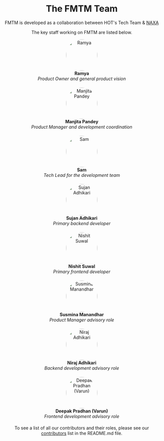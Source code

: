 <!-- markdownlint-disable -->

<div align="center">

<h1>The FMTM Team</h1>

<p>FMTM is developed as a collaboration between HOT's Tech Team &
<a
  href="https://naxa.com.np"
  target="_blank"
>NAXA</a></p>

<p>The key staff working on FMTM are listed below.</p>

<div style="margin-bottom: 20px;">
  <img src="https://avatars.githubusercontent.com/u/12103383?v=4" width="100" style="border-radius: 50%;" alt="Ramya">
  <br>
  <b>Ramya</b>
  <br>
  <i>Product Owner and general product vision</i>
</div>
<div style="margin-bottom: 20px;">
  <img src="https://avatars.githubusercontent.com/u/97273021?v=4" width="100" style="border-radius: 50%;" alt="Manjita Pandey">
  <br>
  <b>Manjita Pandey</b>
  <br>
  <i>Product Manager and development coordination</i>
</div>
<div style="margin-bottom: 20px;">
  <img src="https://avatars.githubusercontent.com/u/78538841?v=4" width="100" style="border-radius: 50%;" alt="Sam">
  <br>
  <b>Sam</b>
  <br>
  <i>Tech Lead for the development team</i>
</div>
<div style="margin-bottom: 20px;">
  <img src="https://avatars.githubusercontent.com/u/109404840?v=4" width="100" style="border-radius: 50%;" alt="Sujan Adhikari">
  <br>
  <b>Sujan Adhikari</b>
  <br>
  <i>Primary backend developer</i>
</div>
<div style="margin-bottom: 20px;">
  <img src="https://avatars.githubusercontent.com/u/81785002?v=4" width="100" style="border-radius: 50%;" alt="Nishit Suwal">
  <br>
  <b>Nishit Suwal</b>
  <br>
  <i>Primary frontend developer</i>
</div>
<div style="margin-bottom: 20px;">
  <img src="https://avatars.githubusercontent.com/u/108750444?v=4?s=100" width="100" style="border-radius: 50%;" alt="Susmina Manandhar">
  <br>
  <b>Susmina Manandhar</b>
  <br>
  <i>Product Manager advisory role</i>
</div>
<div style="margin-bottom: 20px;">
  <img src="https://avatars.githubusercontent.com/u/41701707?v=4" width="100" style="border-radius: 50%;" alt="Niraj Adhikari">
  <br>
  <b>Niraj Adhikari</b>
  <br>
  <i>Backend development advisory role</i>
</div>
<div style="margin-bottom: 20px;">
  <img src="https://avatars.githubusercontent.com/u/37866666?v=4" width="100" style="border-radius: 50%;" alt="Deepak Pradhan (Varun)">
  <br>
  <b>Deepak Pradhan (Varun)</b>
  <br>
  <i>Frontend development advisory role</i>
</div>

<p>To see a list of all our contributors and their roles, please see our
<a
  href="https://github.com/hotosm/fmtm?tab=readme-ov-file#contributors-"
  target="_blank"
>contributors</a>
list in the README.md file.</p>

</div>
<!-- markdownlint-restore -->
